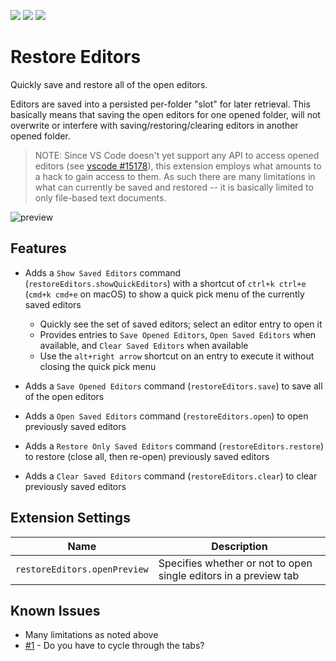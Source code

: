 [![](https://vsmarketplacebadge.apphb.com/version/eamodio.restore-editors.svg)](https://marketplace.visualstudio.com/items?itemName=eamodio.restore-editors)
[![](https://vsmarketplacebadge.apphb.com/installs/eamodio.restore-editors.svg)](https://marketplace.visualstudio.com/items?itemName=eamodio.restore-editors)
[![](https://vsmarketplacebadge.apphb.com/rating/eamodio.restore-editors.svg)](https://marketplace.visualstudio.com/items?itemName=eamodio.restore-editors)
# Restore Editors

Quickly save and restore all of the open editors.

Editors are saved into a persisted per-folder "slot" for later retrieval. This basically means that saving the open editors for one opened folder, will not overwrite or interfere with saving/restoring/clearing editors in another opened folder.

> NOTE: Since VS Code doesn't yet support any API to access opened editors (see [vscode #15178](https://github.com/Microsoft/vscode/issues/15178)), this extension employs what amounts to a hack to gain access to them. As such there are many limitations in what can currently be saved and restored -- it is basically limited to only file-based text documents.

![preview](https://raw.githubusercontent.com/eamodio/vscode-restore-editors/master/images/preview.gif)

## Features

- Adds a `Show Saved Editors` command (`restoreEditors.showQuickEditors`) with a shortcut of `ctrl+k ctrl+e` (`cmd+k cmd+e` on macOS) to show a quick pick menu of the currently saved editors
  - Quickly see the set of saved editors; select an editor entry to open it
  - Provides entries to `Save Opened Editors`, `Open Saved Editors` when available, and `Clear Saved Editors` when available
  - Use the `alt+right arrow` shortcut on an entry to execute it without closing the quick pick menu

- Adds a `Save Opened Editors` command (`restoreEditors.save`) to save all of the open editors

- Adds a `Open Saved Editors` command (`restoreEditors.open`) to open previously saved editors

- Adds a `Restore Only Saved Editors` command (`restoreEditors.restore`) to restore (close all, then re-open) previously saved editors

- Adds a `Clear Saved Editors` command (`restoreEditors.clear`) to clear previously saved editors

## Extension Settings

|Name | Description
|-----|------------
|`restoreEditors.openPreview`|Specifies whether or not to open single editors in a preview tab

## Known Issues

- Many limitations as noted above
- [#1](https://github.com/eamodio/vscode-restore-editors/issues/1) - Do you have to cycle through the tabs?
